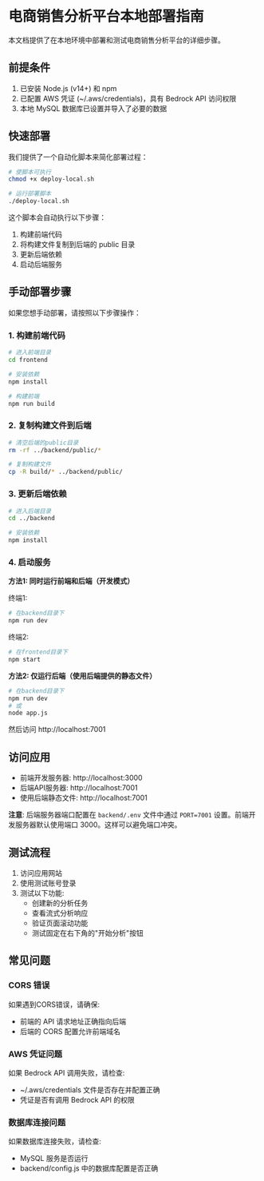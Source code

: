 # 电商销售分析平台本地部署指南

本文档提供了在本地环境中部署和测试电商销售分析平台的详细步骤。

## 前提条件

1. 已安装 Node.js (v14+) 和 npm
2. 已配置 AWS 凭证 (~/.aws/credentials)，具有 Bedrock API 访问权限
3. 本地 MySQL 数据库已设置并导入了必要的数据

## 快速部署

我们提供了一个自动化脚本来简化部署过程：

```bash
# 使脚本可执行
chmod +x deploy-local.sh

# 运行部署脚本
./deploy-local.sh
```

这个脚本会自动执行以下步骤：
1. 构建前端代码
2. 将构建文件复制到后端的 public 目录
3. 更新后端依赖
4. 启动后端服务

## 手动部署步骤

如果您想手动部署，请按照以下步骤操作：

### 1. 构建前端代码

```bash
# 进入前端目录
cd frontend

# 安装依赖
npm install

# 构建前端
npm run build
```

### 2. 复制构建文件到后端

```bash
# 清空后端的public目录
rm -rf ../backend/public/*

# 复制构建文件
cp -R build/* ../backend/public/
```

### 3. 更新后端依赖

```bash
# 进入后端目录
cd ../backend

# 安装依赖
npm install
```

### 4. 启动服务

**方法1: 同时运行前端和后端（开发模式）**

终端1:
```bash
# 在backend目录下
npm run dev
```

终端2:
```bash
# 在frontend目录下
npm start
```

**方法2: 仅运行后端（使用后端提供的静态文件）**

```bash
# 在backend目录下
npm run dev
# 或
node app.js
```

然后访问 http://localhost:7001

## 访问应用

- 前端开发服务器: http://localhost:3000
- 后端API服务器: http://localhost:7001
- 使用后端静态文件: http://localhost:7001

**注意**: 后端服务器端口配置在 `backend/.env` 文件中通过 `PORT=7001` 设置。前端开发服务器默认使用端口 3000。这样可以避免端口冲突。

## 测试流程

1. 访问应用网站
2. 使用测试账号登录
3. 测试以下功能:
   - 创建新的分析任务
   - 查看流式分析响应
   - 验证页面滚动功能
   - 测试固定在右下角的"开始分析"按钮

## 常见问题

### CORS 错误

如果遇到CORS错误，请确保:
- 前端的 API 请求地址正确指向后端
- 后端的 CORS 配置允许前端域名

### AWS 凭证问题

如果 Bedrock API 调用失败，请检查:
- ~/.aws/credentials 文件是否存在并配置正确
- 凭证是否有调用 Bedrock API 的权限

### 数据库连接问题

如果数据库连接失败，请检查:
- MySQL 服务是否运行
- backend/config.js 中的数据库配置是否正确
